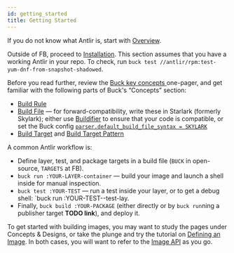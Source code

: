 ```yaml
---
id: getting_started
title: Getting Started
---
```


If you do not know what Antlir is, start with [Overview](../docs/).

Outside of FB, proceed to [Installation](installing.md).  This section
assumes that you have a working Antlir in your repo. To check, run
`buck test //antlir/rpm:test-yum-dnf-from-snapshot-shadowed`.

Before you read further, review the [Buck key concepts
](https://buck.build/about/overview.html) one-pager, and get familiar with
the following parts of Buck's “Concepts” section:

  - [Build Rule](https://buck.build/concept/build_rule.html)
  - [Build File](https://buck.build/concept/build_file.html) — for
    forward-compatibility, write these in Starlark (formerly Skylark);
    either use [Buildifier](https://github.com/bazelbuild/buildtools) to
    ensure that your code is compatible, or set the Buck config
    [`parser.default_build_file_syntax = SKYLARK`
    ](https://buck.build/concept/skylark.html)
  - [Build Target](https://buck.build/concept/build_target.html) and
    [Build Target Pattern](https://buck.build/concept/build_target_pattern.html)

A common Antlir workflow is:

  - Define layer, test, and package targets in a build file (`BUCK` in
    open-source, `TARGETS` at FB).
  - `buck run :YOUR-LAYER-container` — build your image and launch a shell
    inside for manual inspection.
  - `buck test :YOUR-TEST` — run a test inside your layer, or to get a debug
    shell: `buck run :YOUR-TEST--test-lay.
  - Finally, `buck build :YOUR-PACKAGE` (either directly or by `buck run`ning
    a publisher target **TODO link**), and deploy it.

To get started with building images, you may want to study the pages under
Concepts & Designs, or take the plunge and try the tutorial on [Defining an
Image](tutorials/defining-an-image).  In both cases, you will want to refer
to the [Image API](api/image) as you go.
